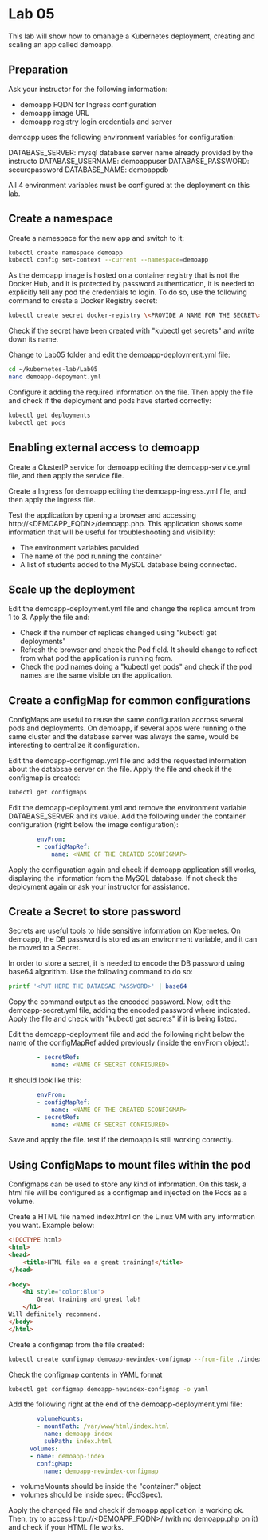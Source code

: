 # Lab 05

This lab will show how to omanage a Kubernetes deployment, creating and scaling an app called demoapp.

## Preparation

Ask your instructor for the following information:

* demoapp FQDN for Ingress configuration
* demoapp image URL
* demoapp registry login credentials and server

demoapp uses the following environment variables for configuration:

DATABASE_SERVER: mysql database server name already provided by the instructo
DATABASE_USERNAME: demoappuser
DATABASE_PASSWORD: securepassword
DATABASE_NAME: demoappdb

All 4 environment variables must be configured at the deployment on this lab.

## Create a namespace 

Create a namespace for the new app and switch to it:

```bash
kubectl create namespace demoapp
kubectl config set-context --current --namespace=demoapp
```

As the demoapp image is hosted on a container registry that is not the Docker Hub, and it is protected by password authentication, it is needed to explicitly tell any pod the credentials to login. To do so, use the following command to create a Docker Registry secret:

```bash
kubectl create secret docker-registry \<PROVIDE A NAME FOR THE SECRET\> --docker-server=\<DOCKER_REGISTRY_SERVER\> --docker-username=\<DOCKER_REGISTRY_USERNAME\> --docker-password=\<DOCKER_REGISTRY_PASSWORD\>
```

Check if the secret have been created with "kubectl get secrets" and write down its name.

Change to Lab05 folder and edit the demoapp-deployment.yml file:

```bash
cd ~/kubernetes-lab/Lab05
nano demoapp-depoyment.yml
```

Configure it adding the required information on the file. Then apply the file and check if the deployment and pods have started correctly:

```bash
kubectl get deployments
kubectl get pods
```

## Enabling external access to demoapp

Create a ClusterIP service for demoapp editing the demoapp-service.yml file, and then apply the service file.

Create a Ingress for demoapp editing the demoapp-ingress.yml file, and then apply the ingress file.

Test the application by opening a browser and accessing http://\<DEMOAPP_FQDN\>/demoapp.php. This application shows some information that will be useful for troubleshooting and visibility:

* The environment variables provided
* The name of the pod running the container
* A list of students added to the MySQL database being connected.

## Scale up the deployment

Edit the demoapp-deployment.yml file and change the replica amount from 1 to 3. Apply the file and:

* Check if the number of replicas changed using "kubectl get deployments"
* Refresh the browser and check the Pod field. It should change to reflect from what pod the application is running from.
* Check the pod names doing a "kubectl get pods" and check if the pod names are the same visible on the application.

## Create a configMap for common configurations

ConfigMaps are useful to reuse the same configuration accross several pods and deployments. On demoapp, if several apps were running o the same cluster and the database server was always the same, would be interesting to centralize it configuration.

Edit the demoapp-configmap.yml file and add the requested information about the databsae server on the file. Apply the file and check if the configmap is created:

```bash
kubectl get configmaps
```

Edit the demoapp-deployment.yml and remove the environment variable DATABASE_SERVER and its value. Add the following under the container configuration (right below the image configuration):

```yaml
        envFrom:
        - configMapRef:
            name: <NAME OF THE CREATED SCONFIGMAP>
```

Apply the configuration again and check if demoapp application still works, displaying the information from the MySQL database. If not check the deployment again or ask your instructor for assistance.

## Create a Secret to store password

Secrets are useful tools to hide sensitive information on Kbernetes. On demoapp, the DB password is stored as an environment variable, and it can be moved to a Secret.

In order to store a secret, it is needed to encode the DB password using base64 algorithm. Use the following command to do so:

```bash
printf '<PUT HERE THE DATABSAE PASSWORD>' | base64
```

Copy the command output as the encoded password. Now, edit the demoapp-secret.yml file, adding the encoded password where indicated. Apply the file and check with "kubectl get secrets" if it is being listed.

Edit the demoapp-deployment file and add the following right below the name of the configMapRef added previously (inside the envFrom object):

```yaml
        - secretRef:
            name: <NAME OF SECRET CONFIGURED>
```

It should look like this:

```yaml
        envFrom:
        - configMapRef:
            name: <NAME OF THE CREATED SCONFIGMAP>
        - secretRef:
            name: <NAME OF SECRET CONFIGURED>

```

Save and apply the file. test if the demoapp is still working correctly.

## Using ConfigMaps to mount files within the pod

Configmaps can be used to store any kind of information. On this task, a html file will be configured as a configmap and injected on the Pods as a volume.

Create a HTML file named index.html on the Linux VM with any information you want. Example below:

```html
<!DOCTYPE html>
<html>
<head>
    <title>HTML file on a great training!</title>
</head>
 
<body>
    <h1 style="color:Blue"> 
        Great training and great lab!  
    </h1>
Will definitely recommend.
</body>
</html>
```

Create a configmap from the file created:

```bash
kubectl create configmap demoapp-newindex-configmap --from-file ./index.html
```

Check the configmap contents in YAML format

```bash
kubectl get configmap demoapp-newindex-configmap -o yaml
```

Add the following right at the end of the demoapp-deployment.yml file:

```yaml
        volumeMounts:
        - mountPath: /var/www/html/index.html
          name: demoapp-index
          subPath: index.html
      volumes:
      - name: demoapp-index
        configMap:
          name: demoapp-newindex-configmap
```

* volumeMounts should be inside the "container:" object
* volumes should be inside spec: (PodSpec).

Apply the changed file and check if demoapp application is working ok. Then, try to access http://\<DEMOAPP_FQDN\>/ (with no demoapp.php on it) and check if your HTML file works.
